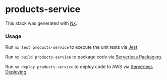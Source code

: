 # products-service

This stack was generated with [Nx](https://nx.dev).

### Usage

Run `nx test products-service` to execute the unit tests via [Jest](https://jestjs.io).

Run `nx build products-service` to package code
via [Serverless Packaging](https://www.serverless.com/framework/docs/providers/aws/guide/packaging).

Run `nx deploy products-service` to deploy code to AWS
via [Serverless Deploying](https://www.serverless.com/framework/docs/providers/aws/guide/deploying).
